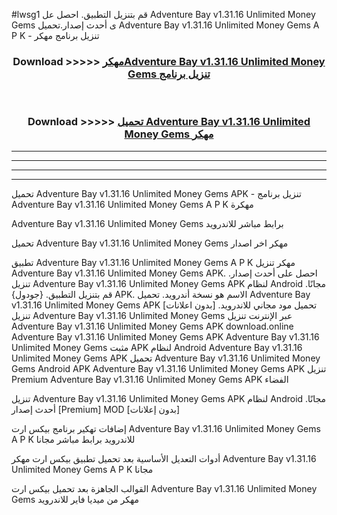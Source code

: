 #lwsg1 قم بتنزيل التطبيق. احصل عل Adventure Bay v1.31.16 Unlimited Money Gems  ى أحدث إصدار.تحميل Adventure Bay v1.31.16 Unlimited Money Gems  A P K - تنزيل برنامج مهكر



<div align="center">
<h3>Download >>>>> <a href="https://ar-sites.web.app/?ar= Adventure Bay v1.31.16 Unlimited Money Gems ">مهكرAdventure Bay v1.31.16 Unlimited Money Gems  تنزيل برنامج</a></h3><br>

<h3>Download >>>>> <a href="https://ar-sites.web.app/?ar= Adventure Bay v1.31.16 Unlimited Money Gems ">تحميل Adventure Bay v1.31.16 Unlimited Money Gems  مهكر</a></h3>
</div>


----------------------------------------------------------

----------------------------------------------------------

----------------------------------------------------------

----------------------------------------------------------


تحميل Adventure Bay v1.31.16 Unlimited Money Gems  APK - تنزيل برنامج Adventure Bay v1.31.16 Unlimited Money Gems  A P K مهكرة

Adventure Bay v1.31.16 Unlimited Money Gems  برابط مباشر للاندرويد

تحميل Adventure Bay v1.31.16 Unlimited Money Gems  مهكر اخر اصدار

تطبيق Adventure Bay v1.31.16 Unlimited Money Gems  A P K مهكر
تنزيل Adventure Bay v1.31.16 Unlimited Money Gems  APK. احصل على أحدث إصدار.
تنزيل Adventure Bay v1.31.16 Unlimited Money Gems  APK لنظام Android مجانًا.
قم بتنزيل التطبيق. {جودول} APK. الاسم هو نسخة أندرويد.
تحميل Adventure Bay v1.31.16 Unlimited Money Gems  APK [بدون اعلانات]
تحميل مود مجاني للاندرويد.
تنزيل Adventure Bay v1.31.16 Unlimited Money Gems  عبر الإنترنت
تنزيل Adventure Bay v1.31.16 Unlimited Money Gems  APK
download.online Adventure Bay v1.31.16 Unlimited Money Gems  APK
Adventure Bay v1.31.16 Unlimited Money Gems  مثبت APK لنظام Android
Adventure Bay v1.31.16 Unlimited Money Gems  APK
تحميل Adventure Bay v1.31.16 Unlimited Money Gems  Android APK
Adventure Bay v1.31.16 Unlimited Money Gems  APK تنزيل Premium
Adventure Bay v1.31.16 Unlimited Money Gems  APK الفضاء

تنزيل Adventure Bay v1.31.16 Unlimited Money Gems  APK لنظام Android مجانًا. أحدث إصدار [Premium] MOD [بدون إعلانات]

إضافات تهكير برنامج بيكس ارت Adventure Bay v1.31.16 Unlimited Money Gems  A P K للاندرويد برابط مباشر مجانا

أدوات التعديل الأساسية بعد تحميل تطبيق بيكس ارت مهكر Adventure Bay v1.31.16 Unlimited Money Gems  A P K مجانا

القوالب الجاهزة بعد تحميل بيكس ارت Adventure Bay v1.31.16 Unlimited Money Gems  مهكر من ميديا فاير للاندرويد



